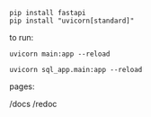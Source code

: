 ```
pip install fastapi
pip install "uvicorn[standard]"
```

to run:

```
uvicorn main:app --reload

uvicorn sql_app.main:app --reload
```

pages:

/docs
/redoc
